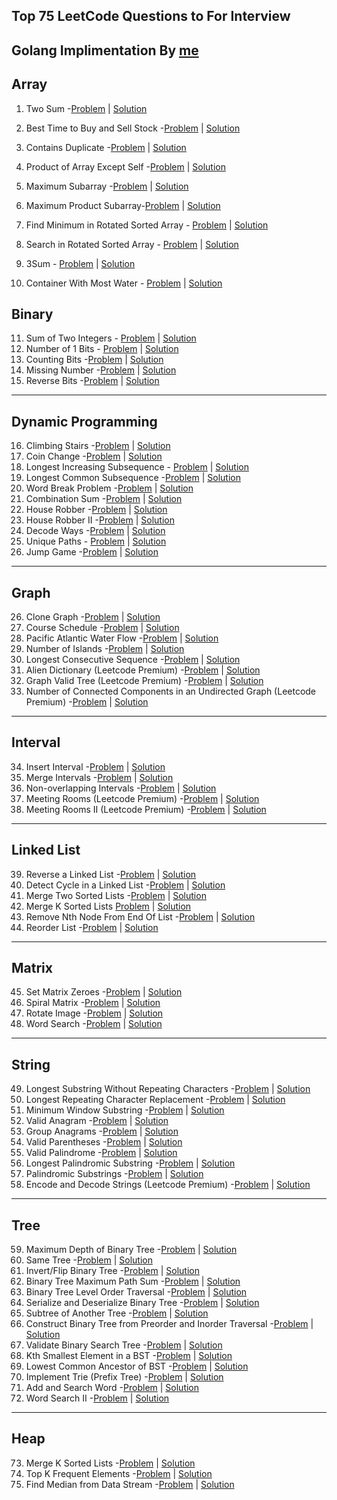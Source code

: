 ## Top 75 LeetCode Questions to For Interview

## Golang Implimentation By [me](https://github.com/skshahriarahmedraka)

## Array

1. Two Sum -[Problem](https://leetcode.com/problems/two-sum/) | <a href="1.Array/1.Two Sum.go">Solution</a>
2. Best Time to Buy and Sell Stock -[Problem](https://leetcode.com/problems/best-time-to-buy-and-sell-stock/) | <a href="1.Array/2.Best Time to Buy and Sell Stock.go">Solution</a>
3. Contains Duplicate -[Problem](https://leetcode.com/problems/contains-duplicate/) | <a href="1.Array/3.Contains Duplicate.go">Solution</a>
4. Product of Array Except Self -[Problem](https://leetcode.com/problems/product-of-array-except-self/) | <a href="1.Array/4. Product of Array Except Self.go">Solution</a>
5. Maximum Subarray -[Problem](https://leetcode.com/problems/maximum-subarray/) | <a href="1.Array/5. Maximum Subarray.go">Solution</a>
6.  Maximum Product Subarray-[Problem](https://leetcode.com/problems/maximum-product-subarray/) | <a href="1.Array/6. Maximum Product Subarray.go">Solution</a>
7. Find Minimum in Rotated Sorted Array - [Problem](https://leetcode.com/problems/find-minimum-in-rotated-sorted-array/) | <a href="1.Array/7. Find Minimum in Rotated Sorted Array.go">Solution</a>
8. Search in Rotated Sorted Array  - [Problem](https://leetcode.com/problems/search-in-rotated-sorted-array/ ) | <a href="1.Array/8. Search in Rotated Sorted Array.go">Solution</a>
9. 3Sum - [Problem](https://leetcode.com/problems/3sum/ ) | <a href="1.Array/9. 3Sum.go">Solution</a>
 
10. Container With Most Water - [Problem](https://leetcode.com/problems/container-with-most-water/) | <a href="1.Array/10. Container With Most Water.go">Solution</a>


## Binary

11. Sum of Two Integers - [Problem](https://leetcode.com/problems/sum-of-two-integers/ ) | <a href="">Solution</a> 
12. Number of 1 Bits - [Problem]( https://leetcode.com/problems/number-of-1-bits/ ) | <a href="">Solution</a>
13. Counting Bits -[Problem]( https://leetcode.com/problems/counting-bits/ ) | <a href="">Solution</a>
14. Missing Number -[Problem]( https://leetcode.com/problems/missing-number/ ) | <a href="">Solution</a>
15. Reverse Bits -[Problem]( https://leetcode.com/problems/reverse-bits/ ) | <a href="">Solution</a>

---

## Dynamic Programming

16. Climbing Stairs -[Problem]( https://leetcode.com/problems/climbing-stairs/ ) | <a href="">Solution</a>
17. Coin Change -[Problem]( https://leetcode.com/problems/coin-change/) | <a href="">Solution</a> 
18. Longest Increasing Subsequence - [Problem](https://leetcode.com/problems/longest-increasing-subsequence/ ) | <a href="">Solution</a>
19. Longest Common Subsequence -[Problem]( ) | <a href="">Solution</a>
20. Word Break Problem -[Problem]( https://leetcode.com/problems/word-break/ ) | <a href="">Solution</a>
21. Combination Sum -[Problem]( https://leetcode.com/problems/combination-sum-iv/ ) | <a href="">Solution</a>
22. House Robber -[Problem]( https://leetcode.com/problems/house-robber/ ) | <a href="">Solution</a>
23. House Robber II -[Problem]( https://leetcode.com/problems/house-robber-ii/ ) | <a href="">Solution</a>
24. Decode Ways -[Problem](https://leetcode.com/problems/decode-ways/ ) | <a href="">Solution</a> 
25. Unique Paths - [Problem](https://leetcode.com/problems/unique-paths/ ) | <a href="">Solution</a>
26. Jump Game -[Problem](https://leetcode.com/problems/jump-game/ ) | <a href="">Solution</a> 

---

## Graph

26. Clone Graph -[Problem]( https://leetcode.com/problems/clone-graph/ ) | <a href="">Solution</a>
27. Course Schedule -[Problem]( https://leetcode.com/problems/course-schedule/ ) | <a href="">Solution</a>
28. Pacific Atlantic Water Flow -[Problem]( https://leetcode.com/problems/pacific-atlantic-water-flow/ ) | <a href="">Solution</a>
29. Number of Islands -[Problem]( https://leetcode.com/problems/number-of-islands/ ) | <a href="">Solution</a>
30. Longest Consecutive Sequence -[Problem]( https://leetcode.com/problems/longest-consecutive-sequence/ ) | <a href="">Solution</a>
31. Alien Dictionary (Leetcode Premium) -[Problem]( https://leetcode.com/problems/alien-dictionary/ ) | <a href="">Solution</a>
32. Graph Valid Tree (Leetcode Premium) -[Problem](https://leetcode.com/problems/graph-valid-tree/ ) | <a href="">Solution</a> 
33. Number of Connected Components in an Undirected Graph (Leetcode Premium) -[Problem](https://leetcode.com/problems/number-of-connected-components-in-an-undirected-graph/ ) | <a href="">Solution</a> 

---

## Interval

34. Insert Interval -[Problem]( https://leetcode.com/problems/insert-interval/ ) | <a href="">Solution</a>
35. Merge Intervals -[Problem]( https://leetcode.com/problems/merge-intervals/ ) | <a href="">Solution</a>
36. Non-overlapping Intervals -[Problem]( https://leetcode.com/problems/non-overlapping-intervals/ ) | <a href="">Solution</a>
37. Meeting Rooms (Leetcode Premium) -[Problem]( https://leetcode.com/problems/meeting-rooms/) | <a href="">Solution</a> 
38. Meeting Rooms II (Leetcode Premium) -[Problem](https://leetcode.com/problems/meeting-rooms-ii/ ) | <a href="">Solution</a> 

---

## Linked List

39. Reverse a Linked List -[Problem]( https://leetcode.com/problems/reverse-linked-list/ ) | <a href="">Solution</a>
40. Detect Cycle in a Linked List -[Problem](https://leetcode.com/problems/linked-list-cycle/ ) | <a href="">Solution</a> 
41. Merge Two Sorted Lists -[Problem](https://leetcode.com/problems/merge-two-sorted-lists/ ) | <a href="">Solution</a> 
42. Merge K Sorted Lists [Problem]( https://leetcode.com/problems/merge-k-sorted-lists/ ) | <a href="">Solution</a>
43. Remove Nth Node From End Of List -[Problem](https://leetcode.com/problems/remove-nth-node-from-end-of-list/ ) | <a href="">Solution</a> 
44. Reorder List -[Problem]( https://leetcode.com/problems/reorder-list/ ) | <a href="">Solution</a>

---

## Matrix

45. Set Matrix Zeroes -[Problem](https://leetcode.com/problems/set-matrix-zeroes/ ) | <a href="">Solution</a> 
46. Spiral Matrix -[Problem]( https://leetcode.com/problems/spiral-matrix/ ) | <a href="">Solution</a>
47. Rotate Image -[Problem](https://leetcode.com/problems/rotate-image/ ) | <a href="">Solution</a> 
48. Word Search -[Problem](https://leetcode.com/problems/word-search/ ) | <a href="">Solution</a> 

---

## String

49. Longest Substring Without Repeating Characters -[Problem](https://leetcode.com/problems/longest-substring-without-repeating-characters/ ) | <a href="">Solution</a> 
50. Longest Repeating Character Replacement -[Problem](https://leetcode.com/problems/longest-repeating-character-replacement/ ) | <a href="">Solution</a> 
51. Minimum Window Substring -[Problem](https://leetcode.com/problems/minimum-window-substring/ ) | <a href="">Solution</a> 
52. Valid Anagram -[Problem](https://leetcode.com/problems/valid-anagram/ ) | <a href="">Solution</a> 
53. Group Anagrams -[Problem]( https://leetcode.com/problems/group-anagrams/ ) | <a href="">Solution</a>
54. Valid Parentheses -[Problem](https://leetcode.com/problems/valid-parentheses/ ) | <a href="">Solution</a> 
55. Valid Palindrome -[Problem]( https://leetcode.com/problems/valid-palindrome/) | <a href="">Solution</a> 
56. Longest Palindromic Substring -[Problem]( https://leetcode.com/problems/longest-palindromic-substring/ ) | <a href="">Solution</a>
57. Palindromic Substrings -[Problem](https://leetcode.com/problems/palindromic-substrings/ ) | <a href="">Solution</a> 
58. Encode and Decode Strings (Leetcode Premium) -[Problem](https://leetcode.com/problems/encode-and-decode-strings/ ) | <a href="">Solution</a> 

---

## Tree

59. Maximum Depth of Binary Tree -[Problem](https://leetcode.com/problems/maximum-depth-of-binary-tree/ ) | <a href="">Solution</a> 
60. Same Tree -[Problem]( https://leetcode.com/problems/same-tree/ ) | <a href="">Solution</a>
61. Invert/Flip Binary Tree -[Problem](https://leetcode.com/problems/invert-binary-tree/ ) | <a href="">Solution</a> 
62. Binary Tree Maximum Path Sum -[Problem]( https://leetcode.com/problems/binary-tree-maximum-path-sum/ ) | <a href="">Solution</a>
63. Binary Tree Level Order Traversal -[Problem](https://leetcode.com/problems/binary-tree-level-order-traversal/ ) | <a href="">Solution</a> 
64. Serialize and Deserialize Binary Tree -[Problem](https://leetcode.com/problems/serialize-and-deserialize-binary-tree/ ) | <a href="">Solution</a> 
65. Subtree of Another Tree -[Problem](https://leetcode.com/problems/subtree-of-another-tree/ ) | <a href="">Solution</a> 
66. Construct Binary Tree from Preorder and Inorder Traversal -[Problem](https://leetcode.com/problems/construct-binary-tree-from-preorder-and-inorder-traversal/ ) | <a href="">Solution</a> 
67. Validate Binary Search Tree -[Problem]( https://leetcode.com/problems/validate-binary-search-tree/ ) | <a href="">Solution</a>
68. Kth Smallest Element in a BST -[Problem](https://leetcode.com/problems/kth-smallest-element-in-a-bst/ ) | <a href="">Solution</a> 
69. Lowest Common Ancestor of BST -[Problem](https://leetcode.com/problems/lowest-common-ancestor-of-a-binary-search-tree/ ) | <a href="">Solution</a> 
70. Implement Trie (Prefix Tree) -[Problem](https://leetcode.com/problems/implement-trie-prefix-tree/ ) | <a href="">Solution</a> 
71. Add and Search Word -[Problem](https://leetcode.com/problems/add-and-search-word-data-structure-design/ ) | <a href="">Solution</a> 
72. Word Search II -[Problem](https://leetcode.com/problems/word-search-ii/ ) | <a href="">Solution</a> 

---

##  Heap

73. Merge K Sorted Lists -[Problem](https://leetcode.com/problems/merge-k-sorted-lists/ ) | <a href="">Solution</a> 
74. Top K Frequent Elements -[Problem](https://leetcode.com/problems/top-k-frequent-elements/ ) | <a href="">Solution</a> 
75. Find Median from Data Stream -[Problem](https://leetcode.com/problems/find-median-from-data-stream/) | <a href="">Solution</a> 

